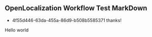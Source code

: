## OpenLocalization Workflow Test MarkDown
* 4f55d446-63da-455a-86d9-b508b5585371 
thanks!

Hello world